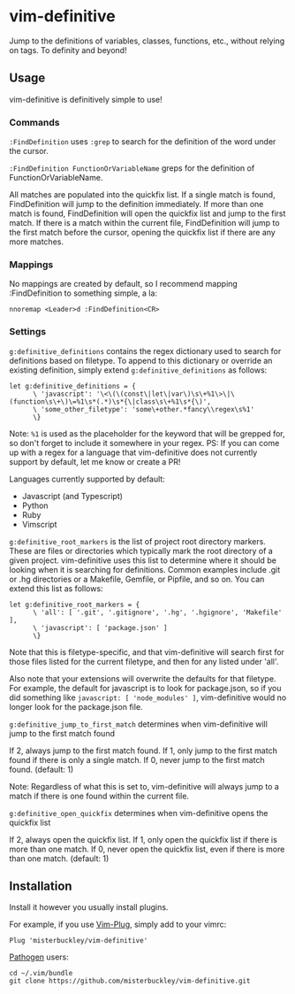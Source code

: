 # vim-definitive

Jump to the definitions of variables, classes, functions, etc., without relying on tags. To definity and beyond!

## Usage

vim-definitive is definitively simple to use!

### Commands

`:FindDefinition` uses `:grep` to search for the definition of the word under the cursor.

`:FindDefinition FunctionOrVariableName` greps for the definition of FunctionOrVariableName.

All matches are populated into the quickfix list. If a single match is found, FindDefinition will jump to the definition immediately. If more than one match is found, FindDefinition will open the quickfix list and jump to the first match. If there is a match within the current file, FindDefinition will jump to the first match before the cursor, opening the quickfix list if there are any more matches.

### Mappings

No mappings are created by default, so I recommend mapping :FindDefinition to something simple, a la:

    nnoremap <Leader>d :FindDefinition<CR>

### Settings

`g:definitive_definitions` contains the regex dictionary used to search for definitions based on filetype. To append to this dictionary or override an existing definition, simply extend `g:definitive_definitions` as follows:

    let g:definitive_definitions = {
          \ 'javascript': '\<\(\(const\|let\|var\)\s\+%1\>\|\(function\s\+\)\=%1\s*(.*)\s*{\|class\s\+%1\s*{\)',
          \ 'some_other_filetype': 'some\+other.*fancy\\regex\s%1'
          \}

Note: `%1` is used as the placeholder for the keyword that will be grepped for, so don't forget to include it somewhere in your regex. PS: If you can come up with a regex for a language that vim-definitive does not currently support by default, let me know or create a PR!

Languages currently supported by default:
- Javascript (and Typescript)
- Python
- Ruby
- Vimscript

`g:definitive_root_markers` is the list of project root directory markers.
These are files or directories which typically mark the root directory of a
given project. vim-definitive uses this list to determine where it should be
looking when it is searching for definitions. Common examples include .git or
.hg directories or a Makefile, Gemfile, or Pipfile, and so on. You can extend
this list as follows:

    let g:definitive_root_markers = {
          \ 'all': [ '.git', '.gitignore', '.hg', '.hgignore', 'Makefile' ],
          \ 'javascript': [ 'package.json' ]
          \}

Note that this is filetype-specific, and that vim-definitive will search first
for those files listed for the current filetype, and then for any listed under
'all'.

Also note that your extensions will overwrite the defaults for that filetype.
For example, the default for javascript is to look for package.json, so if you
did something like `javascript: [ 'node_modules' ]`, vim-definitive would no
longer look for the package.json file.

`g:definitive_jump_to_first_match` determines when vim-definitive will jump to the first match found

If 2, always jump to the first match found. If 1, only jump to the first match found if there is only a single match. If 0, never jump to the first match found. (default: 1)

Note: Regardless of what this is set to, vim-definitive will always jump to a
match if there is one found within the current file.

`g:definitive_open_quickfix` determines when vim-definitive opens the quickfix list

If 2, always open the quickfix list. If 1, only open the quickfix list if there is more than one match. If 0, never open the quickfix list, even if there is more than one match. (default: 1)

## Installation

Install it however you usually install plugins.

For example, if you use [Vim-Plug](https://github.com/junegunn/vim-plug), simply add to your vimrc:

    Plug 'misterbuckley/vim-definitive'

[Pathogen](https://github.com/tpope/vim-pathogen) users:

    cd ~/.vim/bundle
    git clone https://github.com/misterbuckley/vim-definitive.git

